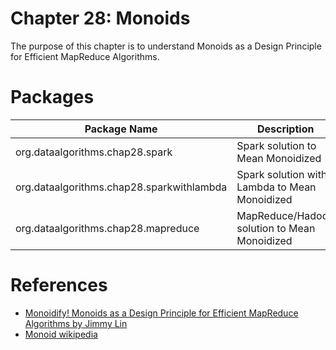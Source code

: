 Chapter 28: Monoids
===================
The purpose of this chapter is to understand Monoids as a Design Principle 
for Efficient MapReduce Algorithms.



Packages
========

Package Name                              | Description                                   |
----------------------------------------- | --------------------------------------------- | 
org.dataalgorithms.chap28.spark           | Spark solution to Mean Monoidized             | 
org.dataalgorithms.chap28.sparkwithlambda | Spark solution with Lambda to Mean Monoidized | 
org.dataalgorithms.chap28.mapreduce       | MapReduce/Hadoop solution to Mean Monoidized  | 

References
==========
* [Monoidify! Monoids as a Design Principle for Efficient MapReduce Algorithms by Jimmy Lin](http://arxiv.org/pdf/1304.7544v1.pdf)
* [Monoid wikipedia](https://en.wikipedia.org/wiki/Monoid)